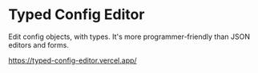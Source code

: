 # Typed Config Editor

Edit config objects, with types. It's more programmer-friendly than JSON editors and forms.

https://typed-config-editor.vercel.app/
